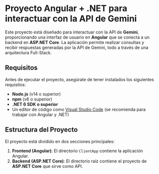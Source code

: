 # Proyecto Angular + .NET para interactuar con la API de Gemini

Este proyecto está diseñado para interactuar con la API de **Gemini**, proporcionando una interfaz de usuario en **Angular** que se conecta a un backend en **ASP.NET Core**. La aplicación permite realizar consultas y recibir respuestas generadas por la API de Gemini, todo a través de una arquitectura Full-Stack.

## Requisitos

Antes de ejecutar el proyecto, asegúrate de tener instalados los siguientes requisitos:

- **Node.js** (v14 o superior)
- **npm** (v6 o superior)
- **.NET 6 SDK o superior**
- Un editor de código como [Visual Studio Code](https://code.visualstudio.com/) (se recomienda para trabajar con Angular y .NET)
  
## Estructura del Proyecto

El proyecto está dividido en dos secciones principales:

1. **Frontend (Angular)**: El directorio `ClientApp` contiene la aplicación Angular.
2. **Backend (ASP.NET Core)**: El directorio raíz contiene el proyecto de **ASP.NET Core** que sirve como API.
